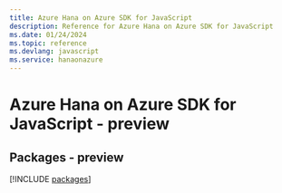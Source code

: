 ```yaml
---
title: Azure Hana on Azure SDK for JavaScript
description: Reference for Azure Hana on Azure SDK for JavaScript
ms.date: 01/24/2024
ms.topic: reference
ms.devlang: javascript
ms.service: hanaonazure
---
```

# Azure Hana on Azure SDK for JavaScript - preview
## Packages - preview
[!INCLUDE [packages](hana-on-azure-index.md)]